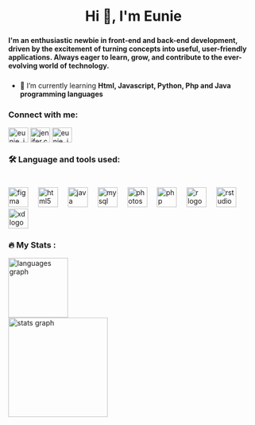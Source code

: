 
<h1 align="center">Hi 👋, I'm Eunie</h1>

###

<h4 align="left">I'm an enthusiastic newbie in front-end and back-end development, driven by the excitement of turning concepts into useful, user-friendly applications. Always eager to learn, grow, and contribute to the ever-evolving world of technology.</h4>

###

- 🌱 I’m currently learning **Html, Javascript, Python, Php and Java programming languages**

<h3 align="left">Connect with me:</h3>
<p align="left">
<a href="https://twitter.com/eunie_jen" target="blank"><img align="center" src="https://raw.githubusercontent.com/rahuldkjain/github-profile-readme-generator/master/src/images/icons/Social/twitter.svg" alt="eunie_jen" height="30" width="40" /></a>
<a href="https://fb.com/jenifer.calranas" target="blank"><img align="center" src="https://raw.githubusercontent.com/rahuldkjain/github-profile-readme-generator/master/src/images/icons/Social/facebook.svg" alt="jenifer.calranas" height="30" width="40" /></a>
<a href="https://instagram.com/eunie_jen" target="blank"><img align="center" src="https://raw.githubusercontent.com/rahuldkjain/github-profile-readme-generator/master/src/images/icons/Social/instagram.svg" alt="eunie_jen" height="30" width="40" /></a>
</p>

###

<h3 align="left">🛠 Language and tools used:</h3>

###

<br clear="both">

<div align="left">
  <img src="https://cdn.jsdelivr.net/gh/devicons/devicon/icons/figma/figma-original.svg" height="40" alt="figma logo"  />
  <img width="12" />
  <img src="https://cdn.jsdelivr.net/gh/devicons/devicon/icons/html5/html5-original.svg" height="40" alt="html5 logo"  />
  <img width="12" />
  <img src="https://cdn.jsdelivr.net/gh/devicons/devicon/icons/java/java-original.svg" height="40" alt="java logo"  />
  <img width="12" />
  <img src="https://cdn.jsdelivr.net/gh/devicons/devicon/icons/mysql/mysql-original.svg" height="40" alt="mysql logo"  />
  <img width="12" />
  <img src="https://cdn.jsdelivr.net/gh/devicons/devicon/icons/photoshop/photoshop-plain.svg" height="40" alt="photoshop logo"  />
  <img width="12" />
  <img src="https://cdn.jsdelivr.net/gh/devicons/devicon/icons/php/php-original.svg" height="40" alt="php logo"  />
  <img width="12" />
  <img src="https://cdn.jsdelivr.net/gh/devicons/devicon/icons/r/r-original.svg" height="40" alt="r logo"  />
  <img width="12" />
  <img src="https://cdn.jsdelivr.net/gh/devicons/devicon/icons/rstudio/rstudio-original.svg" height="40" alt="rstudio logo"  />
  <img width="12" />
  <img src="https://cdn.jsdelivr.net/gh/devicons/devicon/icons/xd/xd-plain.svg" height="40" alt="xd logo"  />
</div>

###

<h3 align="left">🔥   My Stats :</h3>


<div align="left">
  <img src="https://github-readme-stats.vercel.app/api/top-langs?username=Euniechan&locale=en&hide_title=false&layout=compact&card_width=320&langs_count=11&theme=dracula&hide_border=false" height="120" alt="languages graph"  />
</div>

<div align="left">
  <img src="https://github-readme-stats.vercel.app/api?username=Euniechan&hide_title=false&hide_rank=false&show_icons=true&include_all_commits=true&count_private=true&disable_animations=false&theme=dracula&locale=en&hide_border=false" height="200" alt="stats graph"  />
</div>


